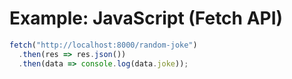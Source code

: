 # Example: JavaScript (Fetch API)

```js
fetch("http://localhost:8000/random-joke")
  .then(res => res.json())
  .then(data => console.log(data.joke));
```